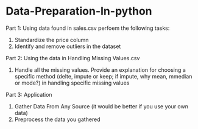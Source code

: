 # Data-Preparation-In-python

Part 1:
Using data found in sales.csv perfoem the following tasks:
1. Standardize the price column
2. Identify and remove outliers in the dataset

Part 2:
Using the data in Handling Missing Values.csv
1. Handle all the missing values. Provide an explanation for choosing a specific method (delte, impute or keep; if impute, why mean, mmedian or mode?) in handling specific missing values

Part 3: Application
1. Gather Data From Any Source (it would be better if you use your own data)
2. Preprocess the data you gathered
